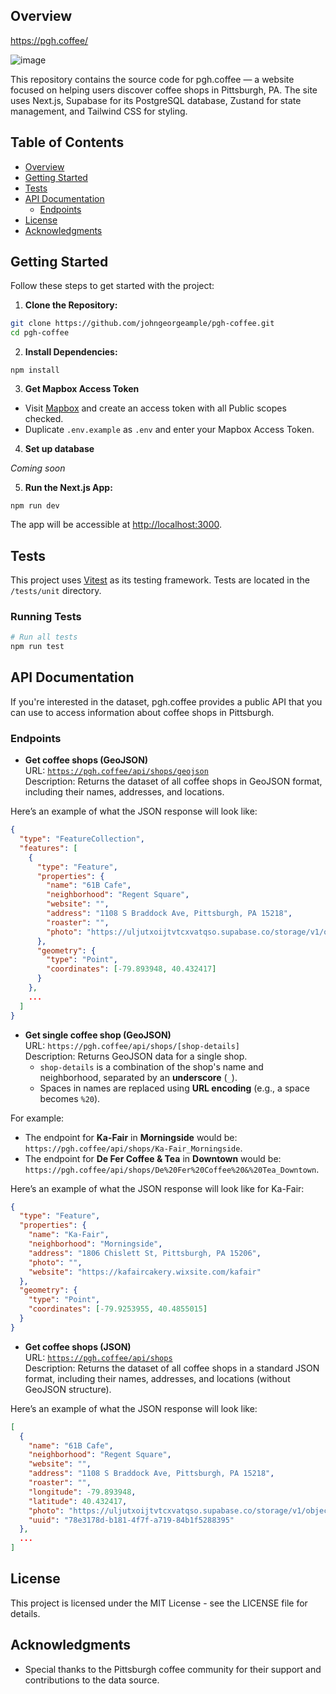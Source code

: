 ## Overview

<https://pgh.coffee/>

![image](https://github.com/user-attachments/assets/01c7834c-80b5-4dea-b86f-c3ea548cbb64)

This repository contains the source code for pgh.coffee — a website focused on helping users discover coffee shops in Pittsburgh, PA. The site uses Next.js, Supabase for its PostgreSQL database, Zustand for state management, and Tailwind CSS for styling.

## Table of Contents
- [Overview](#overview)
- [Getting Started](#getting-started)
- [Tests](#tests)
- [API Documentation](#api-documentation)
  - [Endpoints](#endpoints)
- [License](#license)
- [Acknowledgments](#acknowledgments)

## Getting Started

Follow these steps to get started with the project:

1. **Clone the Repository:**

```bash
git clone https://github.com/johngeorgeample/pgh-coffee.git
cd pgh-coffee
```

2. **Install Dependencies:**

```
npm install
```

3. **Get Mapbox Access Token**

- Visit [Mapbox](https://docs.mapbox.com/help/getting-started/access-tokens/) and create an access token with all Public scopes checked.
- Duplicate `.env.example` as `.env` and enter your Mapbox Access Token.

4. **Set up database**

_Coming soon_

5. **Run the Next.js App:**

```
npm run dev
```

The app will be accessible at <http://localhost:3000>.

## Tests

This project uses [Vitest](https://vitest.dev/) as its testing framework. Tests are located in the `/tests/unit` directory.

### Running Tests

```bash
# Run all tests
npm run test
```

## API Documentation

If you're interested in the dataset, pgh.coffee provides a public API that you can use to access information about coffee shops in Pittsburgh.

### Endpoints


- **Get coffee shops (GeoJSON)**  
  URL: [`https://pgh.coffee/api/shops/geojson`](https://pgh.coffee/api/shops/geojson)  
  Description: Returns the dataset of all coffee shops in GeoJSON format, including their names, addresses, and locations.

Here’s an example of what the JSON response will look like:

```json
{
  "type": "FeatureCollection",
  "features": [
    {
      "type": "Feature",
      "properties": {
        "name": "61B Cafe",
        "neighborhood": "Regent Square",
        "website": "",
        "address": "1108 S Braddock Ave, Pittsburgh, PA 15218",
        "roaster": "",
        "photo": "https://uljutxoijtvtcxvatqso.supabase.co/storage/v1/object/public/shop-photos/regent_square/61b_cafe.jpg"
      },
      "geometry": {
        "type": "Point",
        "coordinates": [-79.893948, 40.432417]
      }
    },
    ...
  ]
}
```

- **Get single coffee shop (GeoJSON)**  
  URL: `https://pgh.coffee/api/shops/[shop-details]`  
  Description: Returns GeoJSON data for a single shop.  
  - `shop-details` is a combination of the shop's name and neighborhood, separated by an **underscore** (`_`).  
  - Spaces in names are replaced using **URL encoding** (e.g., a space becomes `%20`).  

For example:  
- The endpoint for **Ka-Fair** in **Morningside** would be:  
  `https://pgh.coffee/api/shops/Ka-Fair_Morningside`.  
- The endpoint for **De Fer Coffee & Tea** in **Downtown** would be:  
  `https://pgh.coffee/api/shops/De%20Fer%20Coffee%20&%20Tea_Downtown`.  



Here’s an example of what the JSON response will look like for Ka-Fair:

```json
{
  "type": "Feature",
  "properties": {
    "name": "Ka-Fair",
    "neighborhood": "Morningside",
    "address": "1806 Chislett St, Pittsburgh, PA 15206",
    "photo": "",
    "website": "https://kafaircakery.wixsite.com/kafair"
  },
  "geometry": {
    "type": "Point",
    "coordinates": [-79.9253955, 40.4855015]
  }
}
```

- **Get coffee shops (JSON)**  
  URL: [`https://pgh.coffee/api/shops`](https://pgh.coffee/api/shops)  
  Description: Returns the dataset of all coffee shops in a standard JSON format, including their names, addresses, and locations (without GeoJSON structure).

Here’s an example of what the JSON response will look like:


```json
[
  {
    "name": "61B Cafe",
    "neighborhood": "Regent Square",
    "website": "",
    "address": "1108 S Braddock Ave, Pittsburgh, PA 15218",
    "roaster": "",
    "longitude": -79.893948,
    "latitude": 40.432417,
    "photo": "https://uljutxoijtvtcxvatqso.supabase.co/storage/v1/object/public/shop-photos/regent_square/61b_cafe.jpg",
    "uuid": "78e3178d-b181-4f7f-a719-84b1f5288395"
  },
  ...
]
```

## License

This project is licensed under the MIT License - see the LICENSE file for details.

## Acknowledgments

- Special thanks to the Pittsburgh coffee community for their support and contributions to the data source.
